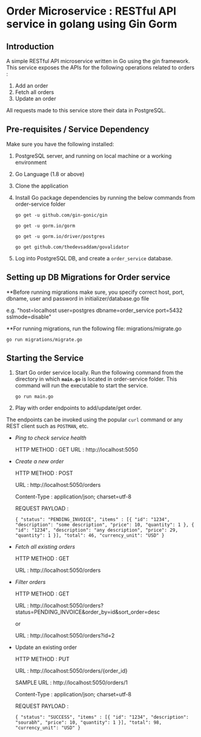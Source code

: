 # Order Microservice : RESTful API service in golang using Gin Gorm
## Introduction

A simple RESTful API microservice written in Go using the gin framework. This service exposes the APIs for the following operations related to orders :
1. Add an order
2. Fetch all orders
3. Update an order

All requests made to this service store their data in PostgreSQL.

## Pre-requisites / Service Dependency

Make sure you have the following installed:

1. PostgreSQL server, and running on local machine or a working environment
2. Go Language (1.8 or above)
3. Clone the application
4. Install Go package dependencies by running the below commands from order-service folder

    `go get -u github.com/gin-gonic/gin`
    
    `go get -u gorm.io/gorm`
    
    `go get -u gorm.io/driver/postgres`
    
    `go get github.com/thedevsaddam/govalidator`
    
    
5. Log into PostgreSQL DB, and create a `order_service` database.

## Setting up DB Migrations for Order service

**Before running migrations make sure, you specify correct host, port, dbname, user and password in initializer/database.go file

e.g. "host=localhost user=postgres dbname=order_service port=5432 sslmode=disable"

**For running migrations, run the following file: migrations/migrate.go

    go run migrations/migrate.go


## Starting the Service
1. Start Go order service locally. Run the following command from the directory in which **`main.go`** is located in order-service folder. This command will run the executable to start the service.
    
    `go run main.go`
    
2. Play with order endpoints to add/update/get order.

The endpoints can be invoked using the popular `curl` command or any REST client such as `POSTMAN`, etc.

* _Ping to check service health_
    
    
    HTTP METHOD : GET
    URL : http://localhost:5050

* _Create a new order_

    
    HTTP METHOD : POST
    
    URL : http://localhost:5050/orders
    
    Content-Type : application/json; charset=utf-8
    
    REQUEST PAYLOAD :
    
    `
    {
    "status": "PENDING_INVOICE",
    "items" : [{
        "id": "1234",
        "description": "some description",
        "price": 10,
        "quantity": 1
    },
    {
        "id": "1234",
        "description": "any description",
        "price": 29,
        "quantity": 1
    }],
    "total": 46,
    "currency_unit": "USD"
}
`
* _Fetch all existing orders_
    
    
    HTTP METHOD : GET
    
    URL : http://localhost:5050/orders
    
    
* _Filter orders_
    
    
    HTTP METHOD : GET
    
    URL : http://localhost:5050/orders?status=PENDING_INVOICE&order_by=id&sort_order=desc
    
    or
    
    URL : http://localhost:5050/orders?id=2


* Update an existing order
    
    
    HTTP METHOD : PUT
    
    URL : http://localhost:5050/orders/{order_id}
    
    SAMPLE URL : http://localhost:5050/orders/1
    
    Content-Type : application/json; charset=utf-8
    
    REQUEST PAYLOAD :
    
   `{
    "status": "SUCCESS",
    "items" : [{
        "id": "1234",
        "description": "sourabh",
        "price": 10,
        "quantity": 1
    }],
    "total": 98,
    "currency_unit": "USD"
}`

 
